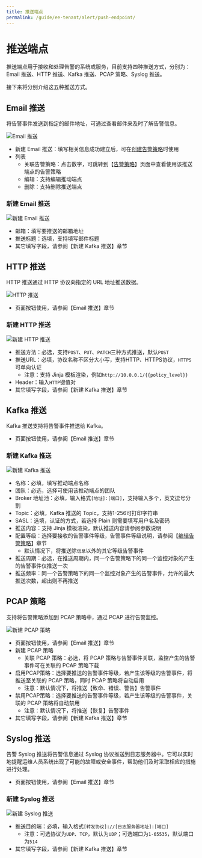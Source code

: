 ```yaml
---
title: 推送端点
permalink: /guide/ee-tenant/alert/push-endpoint/
---
```


# 推送端点

推送端点用于接收和处理告警的系统或服务，目前支持四种推送方式，分别为：Email 推送、HTTP 推送、Kafka 推送、PCAP 策略、Syslog 推送。

接下来将分别介绍这五种推送方式。

## Email 推送

将告警事件发送到指定的邮件地址，可通过查看邮件来及时了解告警信息。

![Email 推送](https://yunshan-guangzhou.oss-cn-beijing.aliyuncs.com/pub/pic/20230428644b76b451e05.png)

- 新建 Email 推送：填写相关信息成功建立后，可在[创建告警策略](./alert-policy/)时使用
- 列表
  - 关联告警策略：点击数字，可跳转到【[告警策略](./alert-policy/)】页面中查看使用该推送端点的告警策略
  - 编辑：支持编辑推动端点
  - 删除：支持删除推送端点
### 新建 Email 推送

![新建 Email 推送](https://yunshan-guangzhou.oss-cn-beijing.aliyuncs.com/pub/pic/202405166645b62681d2f.png)

- 邮箱：填写要推送的邮箱地址
- 推送标题：选填，支持填写邮件标题
- 其它填写字段，请参阅【新建 Kafka 推送】章节

## HTTP 推送

HTTP 推送通过 HTTP 协议向指定的 URL 地址推送数据。

![HTTP 推送](https://yunshan-guangzhou.oss-cn-beijing.aliyuncs.com/pub/pic/20230428644b7a5c0c7bd.png)

- 页面按钮使用，请参阅【Email 推送】章节

### 新建 HTTP 推送

![新建 HTTP 推送](https://yunshan-guangzhou.oss-cn-beijing.aliyuncs.com/pub/pic/202405166645b6260915a.png)

- 推送方法：必选，支持`POST`、`PUT`、`PATCH`三种方式推送，默认`POST`
- 推送URL：必填，协议名称不区分大小写，支持HTTP、HTTPS协议，`HTTPS`可单向认证
  - 注意：支持 Jinja 模板渲染，例如`http://10.0.0.1/{{policy_level}}`
- Header：输入`HTTP`键值对
- 其它填写字段，请参阅【新建 Kafka 推送】章节
  
## Kafka 推送

Kafka 推送支持将告警事件推送给 Kafka。

- 页面按钮使用，请参阅【Email 推送】章节

### 新建 Kafka 推送

![新建 Kafka 推送](https://yunshan-guangzhou.oss-cn-beijing.aliyuncs.com/pub/pic/2024051666456bfb6ebdc.png)

- 名称：必填，填写推动端点名称
- 团队：必选，选择可使用该推动端点的团队
- Broker 地址池：必填，输入格式`[地址]:[端口]`，支持输入多个，英文逗号分割
- Topic：必填，Kafka 推送的 Topic，支持1-256可打印字符串
- SASL：选填，认证的方式，若选择 Plain 则需要填写用户名及密码
- 推送内容：支持 Jinja 模板渲染，默认推送内容请参阅参数说明
- 配置等级：选择要接收的告警事件等级，告警事件等级说明，请参阅【[编辑告警策略](./alert-policy/)】章节
  - 默认情况下，将推送除`信息`以外的其它等级告警事件
- 推送周期：必选，在推送周期内，同一个告警策略下的同一个监控对象的产生的告警事件仅推送一次
- 推送频率：同一个告警策略下的同一个监控对象产生的告警事件，允许的最大推送次数，超出则不再推送

## PCAP 策略

支持将告警策略添加到 PCAP 策略中，通过 PCAP 进行告警监控。

![新建 PCAP 策略](https://yunshan-guangzhou.oss-cn-beijing.aliyuncs.com/pub/pic/20240516664573d598713.png)

- 页面按钮使用，请参阅【Email 推送】章节
- 新建 PCAP 策略
  - 关联 PCAP 策略：必选，将 PCAP 策略与告警事件关联，监控产生的告警事件可在关联的 PCAP 策略下载
- 启用PCAP策略：选择要推送的告警事件等级，若产生该等级的告警事件，将推送至关联的 PCAP 策略，同时 PCAP 策略将自动启用
  - 注意：默认情况下，将推送【致命、错误、警告】告警事件
- 禁用PCAP策略：选择要推送的告警事件等级，若产生该等级的告警事件，关联的 PCAP 策略将自动禁用
  - 注意：默认情况下，将推送【恢复】告警事件
- 其它填写字段，请参阅【新建 Kafka 推送】章节

## Syslog 推送

告警 Syslog 推送将告警信息通过 Syslog 协议推送到日志服务器中。它可以实时地提醒运维人员系统出现了可能的故障或安全事件，帮助他们及时采取相应的措施进行处理。

- 页面按钮使用，请参阅【Email 推送】章节

### 新建 Syslog 推送

![新建 Syslog 推送](https://yunshan-guangzhou.oss-cn-beijing.aliyuncs.com/pub/pic/202405166645b6249798c.png)

- 推送目的端：必填，输入格式`[转发协议]://[日志服务器地址]:[端口]`
  - 注意：可选协议为`UDP`、`TCP`，默认为`UDP`；可选端口为`1-65535`，默认端口为`514`
- 其它填写字段，请参阅【新建 Kafka 推送】章节


